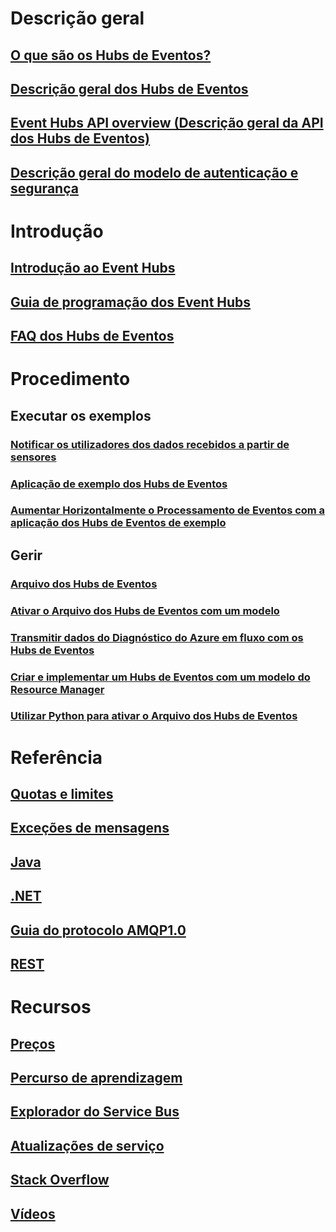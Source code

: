 # Descrição geral

## [O que são os Hubs de Eventos?](event-hubs-what-is-event-hubs.md)
## [Descrição geral dos Hubs de Eventos](event-hubs-overview.md)
## [Event Hubs API overview (Descrição geral da API dos Hubs de Eventos)](event-hubs-api-overview.md)
## [Descrição geral do modelo de autenticação e segurança](event-hubs-authentication-and-security-model-overview.md)


# Introdução
## [Introdução ao Event Hubs](event-hubs-csharp-ephcs-getstarted.md)
## [Guia de programação dos Event Hubs](event-hubs-programming-guide.md)
## [FAQ dos Hubs de Eventos](event-hubs-faq.md)

# Procedimento
## Executar os exemplos
### [Notificar os utilizadores dos dados recebidos a partir de sensores](event-hubs-sensors-notify-users.md)
### [Aplicação de exemplo dos Hubs de Eventos](https://code.msdn.microsoft.com/Service-Bus-Event-Hub-286fd097)
### [Aumentar Horizontalmente o Processamento de Eventos com a aplicação dos Hubs de Eventos de exemplo](https://code.msdn.microsoft.com/Service-Bus-Event-Hub-45f43fc3)
## Gerir
### [Arquivo dos Hubs de Eventos](event-hubs-archive-overview.md)
### [Ativar o Arquivo dos Hubs de Eventos com um modelo](event-hubs-resource-manager-namespace-event-hub-enable-archive.md)
### [Transmitir dados do Diagnóstico do Azure em fluxo com os Hubs de Eventos](event-hubs-streaming-azure-diags-data.md)
### [Criar e implementar um Hubs de Eventos com um modelo do Resource Manager](event-hubs-resource-manager-namespace-event-hub.md)
### [Utilizar Python para ativar o Arquivo dos Hubs de Eventos](event-hubs-archive-python.md)

# Referência
## [Quotas e limites](event-hubs-quotas.md)
## [Exceções de mensagens](event-hubs-messaging-exceptions.md)
## [Java](/java/api)
## [.NET](/dotnet/api)
## [Guia do protocolo AMQP1.0](../service-bus-messaging/service-bus-amqp-protocol-guide.md)
## [REST](/rest/api/eventhub)

# Recursos
## [Preços](https://azure.microsoft.com/en-us/pricing/details/event-hubs/)
## [Percurso de aprendizagem](https://azure.microsoft.com/documentation/learning-paths/event-hubs/)
## [Explorador do Service Bus](https://code.msdn.microsoft.com/Service-Bus-Explorer-f2abca5a)
## [Atualizações de serviço](https://azure.microsoft.com/updates/?product=event-hubs)
## [Stack Overflow](http://stackoverflow.com/questions/tagged/azure-eventhub)
## [Vídeos](https://azure.microsoft.com/documentation/videos/index/?services=event-hubs)


<!--HONumber=Nov16_HO4-->


